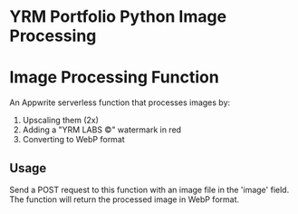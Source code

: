# YRM Portfolio Python Image Processing
# Image Processing Function

An Appwrite serverless function that processes images by:
1. Upscaling them (2x)
2. Adding a "YRM LABS ©" watermark in red
3. Converting to WebP format

## Usage

Send a POST request to this function with an image file in the 'image' field.
The function will return the processed image in WebP format.

